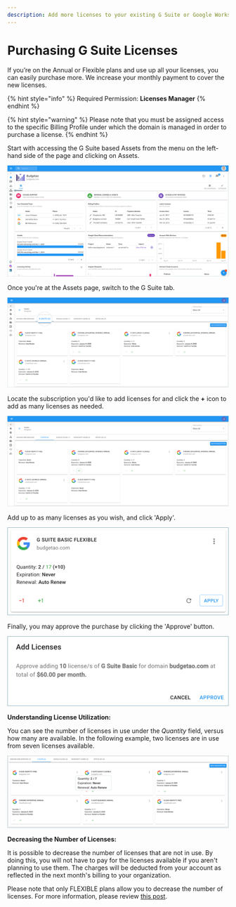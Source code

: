 ```yaml
---
description: Add more licenses to your existing G Suite or Google Workspace subscriptions.
---
```


# Purchasing G Suite Licenses

If you’re on the Annual or Flexible plans and use up all your licenses, you can easily purchase more. We increase your monthly payment to cover the new licenses. 

{% hint style="info" %}
Required Permission: **Licenses Manager**
{% endhint %}

{% hint style="warning" %}
Please note that you must be assigned access to the specific Billing Profile under which the domain is managed in order to purchase a license.
{% endhint %}

Start with accessing the G Suite based Assets from the menu on the left-hand side of the page and clicking on Assets.

![](../.gitbook/assets/assets-icon-1-%20%284%29%20%283%29.png)

Once you're at the Assets page, switch to the G Suite tab.

![](../.gitbook/assets/g-suite%20%282%29%20%282%29.png)

Locate the subscription you'd like to add licenses for and click the **+** icon to add as many licenses as needed. 

![](../.gitbook/assets/g-suite2.png)

Add up to as many licenses as you wish, and click 'Apply'.

![](../.gitbook/assets/apply.png)

Finally, you may approve the purchase by clicking the 'Approve' button.

![](../.gitbook/assets/approve.png)

**Understanding License Utilization:**

You can see the number of licenses in use under the _Quantity_ field, versus how many are available. In the following example, two licenses are in use from seven licenses available.

![](../.gitbook/assets/quantity.png)

**Decreasing the Number of Licenses:**

It is possible to decrease the number of licenses that are not in use. By doing this, you will not have to pay for the licenses available if you aren't planning to use them. The charges will be deducted from your account as reflected in the next month's billing to your organization.

Please note that only FLEXIBLE plans allow you to decrease the number of licenses. For more information, please review [this post](https://support.google.com/a/answer/6154359).

